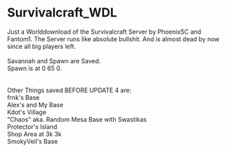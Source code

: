 # Survivalcraft_WDL

Just a Worlddownload of the Survivalcraft Server by PhoenixSC and Fantom1. The Server runs like absolute bullshit. And is almost dead by now since all big players left.<br />
<br />
Savannah and Spawn are Saved.<br />
Spawn is at 0 65 0.<br />
<br />
<br />
Other Things saved BEFORE UPDATE 4 are:   <br />
                          frnk's Base<br />
                          Alex's and My Base<br />
                          Kdot's Village<br />
                          "Chaos" aka. Random Mesa Base with Swastikas<br />
                          Protector's Island<br />
                          Shop Area at 3k 3k<br />
                          SmokyVeil's Base<br />
                          
                          
